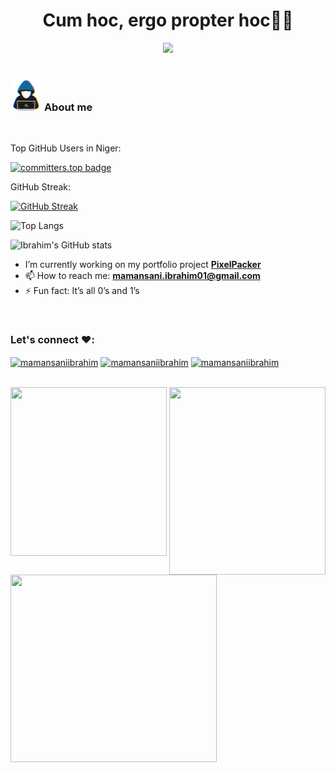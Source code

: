 <h1 align="center">Cum hoc, ergo propter hoc👨‍💻</h1>

<div align="center">
  <img src="https://readme-typing-svg.herokuapp.com?font=Arial+Nova&pause=1000&random=false&width=600&height=100&lines=Hi+I'm+Ibrahim++;%2B%2BSoftware+Engineer+%F0%9F%91%A8%E2%80%8D%F0%9F%92%BB;%2B%2BFull-Stack+Developer+%3C%2F%3E;%2B%2BFreelancer+%F0%9F%86%93;%2B%2BPentesting+Enthusiast+%F0%9F%94%90;%2B%2BBug+Bounty+Hunter+%F0%9F%95%B7%EF%B8%8F;%2B%2BIT+Technician+%F0%9F%93%A1%F0%9F%93%B6%F0%9F%87%AE%F0%9F%87%B9;%2B%2BResearcher+%F0%9F%93%9A%F0%9F%94%8D">
</div>

<br>


### <picture><img src = "https://github.com/0xAbdulKhalid/0xAbdulKhalid/raw/main/assets/mdImages/about_me.gif" width = 50px></picture> **About me**

<br>

<p> Top GitHub Users in Niger:</p>

[![committers.top badge](https://user-badge.committers.top/niger/Ibrahim227.svg)](https://user-badge.committers.top/niger/Ibrahim227)
<br>
<p>GitHub Streak:</p>

[![GitHub Streak](https://streak-stats.demolab.com/?user=Ibrahim227)](https://git.io/streak-stats)

![Top Langs](https://github-readme-stats.vercel.app/api/top-langs/?username=Ibrahim227&langs_count=8&hide_progress=true)
<br>

![Ibrahim's GitHub stats](https://github-readme-stats.vercel.app/api?username=Ibrahim227&show_icons=true&theme=transparent)


- I’m currently working on my portfolio project [**PixelPacker**](https://github.com/Ibrahim227/PixelPacker/blob/master/README.md)
- 📫 How to reach me: **mamansani.ibrahim01@gmail.com**
- ⚡ Fun fact: It’s all 0’s and 1’s 
<br>

<h3 align="left">Let's connect ❤️:</h3>
<a href="https://www.linkedin.com/in/maman-sani-ibrahim" target="blank"><img align="center" src="https://raw.githubusercontent.com/rahuldkjain/github-profile-readme-generator/master/src/images/icons/Social/linked-in-alt.svg" alt="mamansaniibrahim" height="30" width="40" /></a>
<a href="https://twitter.com/msaniibrahim_" target="blank"><img align="center" src="https://raw.githubusercontent.com/rahuldkjain/github-profile-readme-generator/master/src/images/icons/Social/twitter.svg" alt="mamansaniibrahim" height="30" width="40" /></a>
<a href="https://github.com/Ibrahim227" target="blank"><img align="center" src="https://raw.githubusercontent.com/rahuldkjain/github-profile-readme-generator/master/src/images/icons/Social/github.svg" alt="mamansaniibrahim" height="30" width="40" /></a>

<br>
<br>
<p>
  <img src="https://i.pinimg.com/originals/ef/7a/42/ef7a420440306ae74ef664f2df513851.gif" align="left" width="250px" height="270">
</p>

<p>
  <img src="https://media1.tenor.com/m/i8lIzIlzeHoAAAAC/cyberpunk-hacker.gif" width="250" align="right" height="300">
</p>

<p>
  <img src="https://i.pinimg.com/originals/87/0e/2b/870e2b603561af91cd073ab6d2679ff8.gif" width="330" align="center" height="300">
</p>
